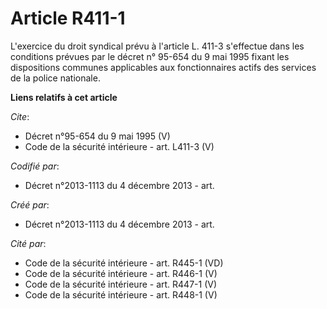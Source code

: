 # Article R411-1

L'exercice du droit syndical prévu à l'article L. 411-3 s'effectue dans les conditions prévues par le décret n° 95-654 du 9
mai 1995 fixant les dispositions communes applicables aux fonctionnaires actifs des services de la police nationale.

**Liens relatifs à cet article**

_Cite_:

  - Décret n°95-654 du 9 mai 1995 (V)
  - Code de la sécurité intérieure - art. L411-3 (V)

_Codifié par_:

  - Décret n°2013-1113 du 4 décembre 2013 - art.

_Créé par_:

  - Décret n°2013-1113 du 4 décembre 2013 - art.

_Cité par_:

  - Code de la sécurité intérieure - art. R445-1 (VD)
  - Code de la sécurité intérieure - art. R446-1 (V)
  - Code de la sécurité intérieure - art. R447-1 (V)
  - Code de la sécurité intérieure - art. R448-1 (V)
